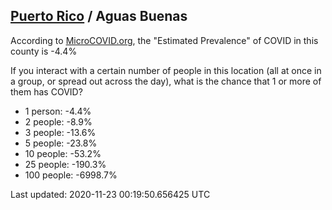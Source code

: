 
## [Puerto Rico](/united-states/puerto-rico) / Aguas Buenas

According to [MicroCOVID.org](http://microcovid.org),
the "Estimated Prevalence" of COVID in this county is -4.4%

If you interact with a certain number of people in this location
(all at once in a group, or spread out across the day), what is the chance that
1 or more of them has COVID?

- 1 person: -4.4%
- 2 people: -8.9%
- 3 people: -13.6%
- 5 people: -23.8%
- 10 people: -53.2%
- 25 people: -190.3%
- 100 people: -6998.7%

Last updated: 2020-11-23 00:19:50.656425 UTC
